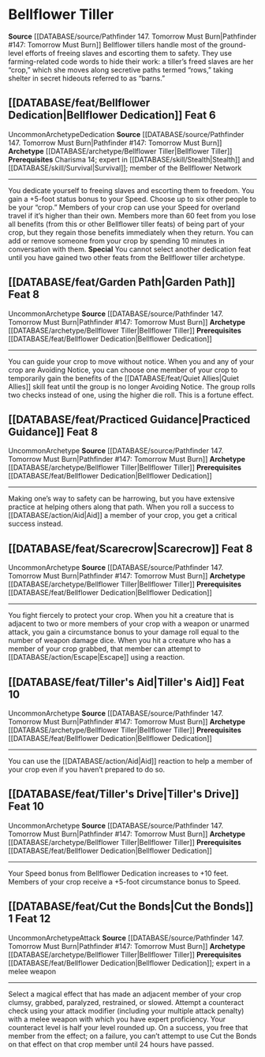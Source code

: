 ﻿---
id: '23'
level: '6'
name: Bellflower Tiller
prerequisite: Charisma 14; Expert in [[DATABASE/skill/Stealth|Stealth]] ; Expert in
  [[DATABASE/skill/Survival|Survival]] ; member of the Bellflower Network
rarity: Uncommon
source: '[[DATABASE/source/Pathfinder 147. Tomorrow Must Burn|Pathfinder #147: Tomorrow
  Must Burn]]'
trait:
- '[[DATABASE/trait/Uncommon|Uncommon]]'
type: Archetype

---
# Bellflower Tiller

**Source** [[DATABASE/source/Pathfinder 147. Tomorrow Must Burn|Pathfinder #147: Tomorrow Must Burn]]
Bellflower tillers handle most of the ground-level efforts of freeing slaves and escorting them to safety. They use farming-related code words to hide their work: a tiller’s freed slaves are her “crop,” which she moves along secretive paths termed “rows,” taking shelter in secret hideouts referred to as “barns.”

## [[DATABASE/feat/Bellflower Dedication|Bellflower Dedication]] <span class="item-type">Feat 6</span>

<span class="trait-uncommon item-trait">Uncommon</span><span class="item-trait">Archetype</span><span class="item-trait">Dedication</span>
**Source** [[DATABASE/source/Pathfinder 147. Tomorrow Must Burn|Pathfinder #147: Tomorrow Must Burn]]
**Archetype** [[DATABASE/archetype/Bellflower Tiller|Bellflower Tiller]]
**Prerequisites** Charisma 14; expert in [[DATABASE/skill/Stealth|Stealth]] and [[DATABASE/skill/Survival|Survival]]; member of the Bellflower Network

---
You dedicate yourself to freeing slaves and escorting them to freedom. You gain a +5-foot status bonus to your Speed. Choose up to six other people to be your “crop.” Members of your crop can use your Speed for overland travel if it’s higher than their own. Members more than 60 feet from you lose all benefits (from this or other Bellflower tiller feats) of being part of your crop, but they regain those benefits immediately when they return. You can add or remove someone from your crop by spending 10 minutes in conversation with them.
**Special** You cannot select another dedication feat until you have gained two other feats from the Bellflower tiller archetype.

## [[DATABASE/feat/Garden Path|Garden Path]] <span class="item-type">Feat 8</span>

<span class="trait-uncommon item-trait">Uncommon</span><span class="item-trait">Archetype</span>
**Source** [[DATABASE/source/Pathfinder 147. Tomorrow Must Burn|Pathfinder #147: Tomorrow Must Burn]]
**Archetype** [[DATABASE/archetype/Bellflower Tiller|Bellflower Tiller]]
**Prerequisites** [[DATABASE/feat/Bellflower Dedication|Bellflower Dedication]]

---
You can guide your crop to move without notice. When you and any of your crop are Avoiding Notice, you can choose one member of your crop to temporarily gain the benefits of the [[DATABASE/feat/Quiet Allies|Quiet Allies]] skill feat until the group is no longer Avoiding Notice. The group rolls two checks instead of one, using the higher die roll. This is a fortune effect.

## [[DATABASE/feat/Practiced Guidance|Practiced Guidance]] <span class="item-type">Feat 8</span>

<span class="trait-uncommon item-trait">Uncommon</span><span class="item-trait">Archetype</span>
**Source** [[DATABASE/source/Pathfinder 147. Tomorrow Must Burn|Pathfinder #147: Tomorrow Must Burn]]
**Archetype** [[DATABASE/archetype/Bellflower Tiller|Bellflower Tiller]]
**Prerequisites** [[DATABASE/feat/Bellflower Dedication|Bellflower Dedication]]

---
Making one’s way to safety can be harrowing, but you have extensive practice at helping others along that path. When you roll a success to [[DATABASE/action/Aid|Aid]] a member of your crop, you get a critical success instead.

## [[DATABASE/feat/Scarecrow|Scarecrow]] <span class="item-type">Feat 8</span>

<span class="trait-uncommon item-trait">Uncommon</span><span class="item-trait">Archetype</span>
**Source** [[DATABASE/source/Pathfinder 147. Tomorrow Must Burn|Pathfinder #147: Tomorrow Must Burn]]
**Archetype** [[DATABASE/archetype/Bellflower Tiller|Bellflower Tiller]]
**Prerequisites** [[DATABASE/feat/Bellflower Dedication|Bellflower Dedication]]

---
You fight fiercely to protect your crop. When you hit a creature that is adjacent to two or more members of your crop with a weapon or unarmed attack, you gain a circumstance bonus to your damage roll equal to the number of weapon damage dice. When you hit a creature who has a member of your crop grabbed, that member can attempt to [[DATABASE/action/Escape|Escape]] using a reaction.

## [[DATABASE/feat/Tiller's Aid|Tiller's Aid]] <span class="item-type">Feat 10</span>

<span class="trait-uncommon item-trait">Uncommon</span><span class="item-trait">Archetype</span>
**Source** [[DATABASE/source/Pathfinder 147. Tomorrow Must Burn|Pathfinder #147: Tomorrow Must Burn]]
**Archetype** [[DATABASE/archetype/Bellflower Tiller|Bellflower Tiller]]
**Prerequisites** [[DATABASE/feat/Bellflower Dedication|Bellflower Dedication]]

---
You can use the [[DATABASE/action/Aid|Aid]] reaction to help a member of your crop even if you haven’t prepared to do so.

## [[DATABASE/feat/Tiller's Drive|Tiller's Drive]] <span class="item-type">Feat 10</span>

<span class="trait-uncommon item-trait">Uncommon</span><span class="item-trait">Archetype</span>
**Source** [[DATABASE/source/Pathfinder 147. Tomorrow Must Burn|Pathfinder #147: Tomorrow Must Burn]]
**Archetype** [[DATABASE/archetype/Bellflower Tiller|Bellflower Tiller]]
**Prerequisites** [[DATABASE/feat/Bellflower Dedication|Bellflower Dedication]]

---
Your Speed bonus from Bellflower Dedication increases to +10 feet. Members of your crop receive a +5-foot circumstance bonus to Speed.

## [[DATABASE/feat/Cut the Bonds|Cut the Bonds]] <span class="action-icon">1</span> <span class="item-type">Feat 12</span>

<span class="trait-uncommon item-trait">Uncommon</span><span class="item-trait">Archetype</span><span class="item-trait">Attack</span>
**Source** [[DATABASE/source/Pathfinder 147. Tomorrow Must Burn|Pathfinder #147: Tomorrow Must Burn]]
**Archetype** [[DATABASE/archetype/Bellflower Tiller|Bellflower Tiller]]
**Prerequisites** [[DATABASE/feat/Bellflower Dedication|Bellflower Dedication]]; expert in a melee weapon

---
Select a magical effect that has made an adjacent member of your crop clumsy, grabbed, paralyzed, restrained, or slowed. Attempt a counteract check using your attack modifier (including your multiple attack penalty) with a melee weapon with which you have expert proficiency. Your counteract level is half your level rounded up. On a success, you free that member from the effect; on a failure, you can’t attempt to use Cut the Bonds on that effect on that crop member until 24 hours have passed.